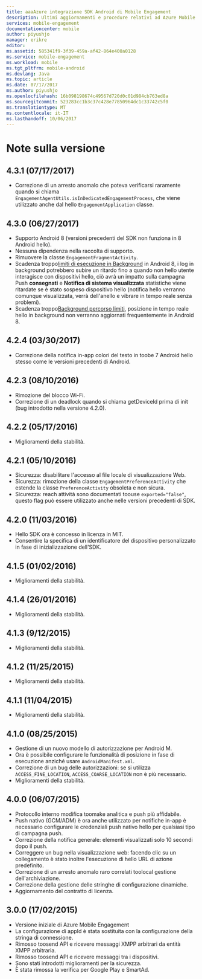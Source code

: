```yaml
---
title: aaaAzure integrazione SDK Android di Mobile Engagement
description: Ultimi aggiornamenti e procedure relativi ad Azure Mobile Engagement SDK per Android
services: mobile-engagement
documentationcenter: mobile
author: piyushjo
manager: erikre
editor: 
ms.assetid: 585341f9-3f39-459a-af42-864e400a0128
ms.service: mobile-engagement
ms.workload: mobile
ms.tgt_pltfrm: mobile-android
ms.devlang: Java
ms.topic: article
ms.date: 07/17/2017
ms.author: piyushjo
ms.openlocfilehash: 16b098198674c49567d720d0c01d984cb763ed8a
ms.sourcegitcommit: 523283cc1b3c37c428e77850964dc1c33742c5f0
ms.translationtype: MT
ms.contentlocale: it-IT
ms.lasthandoff: 10/06/2017
---
```

# <a name="release-notes"></a>Note sulla versione

## <a name="431-07172017"></a>4.3.1 (07/17/2017)
* Correzione di un arresto anomalo che poteva verificarsi raramente quando si chiama `EngagementAgentUtils.isInDedicatedEngagementProcess`, che viene utilizzato anche dal hello `EngagementApplication` classe.

## <a name="430-06272017"></a>4.3.0 (06/27/2017)
* Supporto Android 8 (versioni precedenti del SDK non funziona in 8 Android hello).
* Nessuna dipendenza nella raccolta di supporto.
* Rimuovere la classe `EngagementFragmentActivity`.
* Scadenza troppo[limiti di esecuzione in Background](https://developer.android.com/preview/features/background.html) in Android 8, i log in background potrebbero subire un ritardo fino a quando non hello utente interagisce con dispositivi hello, ciò avrà un impatto sulla campagna Push **consegnati** e **Notifica di sistema visualizzata** statistiche viene ritardate se è stato sospeso dispositivo hello (notifica hello verranno comunque visualizzata, verrà dell'anello e vibrare in tempo reale senza problemi).
* Scadenza troppo[Background percorso limiti](https://developer.android.com/preview/features/background-location-limits.html), posizione in tempo reale hello in background non verranno aggiornati frequentemente in Android 8.

## <a name="424-03302017"></a>4.2.4 (03/30/2017)
* Correzione della notifica in-app colori del testo in toobe 7 Android hello stesso come le versioni precedenti di Android.

## <a name="423-08102016"></a>4.2.3 (08/10/2016)
* Rimozione del blocco Wi-Fi.
* Correzione di un deadlock quando si chiama getDeviceId prima di init (bug introdotto nella versione 4.2.0).

## <a name="422-05172016"></a>4.2.2 (05/17/2016)
* Miglioramenti della stabilità.

## <a name="421-05102016"></a>4.2.1 (05/10/2016)
* Sicurezza: disabilitare l'accesso al file locale di visualizzazione Web.
* Sicurezza: rimozione della classe `EngagementPreferenceActivity` che estende la classe `PreferenceActivity` obsoleta e non sicura.
* Sicurezza: reach attività sono documentati toouse `exported="false"`, questo flag può essere utilizzato anche nelle versioni precedenti di SDK.

## <a name="420-03112016"></a>4.2.0 (11/03/2016)
* Hello SDK ora è concesso in licenza in MIT.
* Consentire la specifica di un identificatore del dispositivo personalizzato in fase di inizializzazione dell'SDK.

## <a name="415-02012016"></a>4.1.5 (01/02/2016)
* Miglioramenti della stabilità.

## <a name="414-01262016"></a>4.1.4 (26/01/2016)
* Miglioramenti della stabilità.

## <a name="413-1292015"></a>4.1.3 (9/12/2015)
* Miglioramenti della stabilità.

## <a name="412-11252015"></a>4.1.2 (11/25/2015)
* Miglioramenti della stabilità.

## <a name="411-11042015"></a>4.1.1 (11/04/2015)
* Miglioramenti della stabilità.

## <a name="410-08252015"></a>4.1.0 (08/25/2015)
* Gestione di un nuovo modello di autorizzazione per Android M.
* Ora è possibile configurare le funzionalità di posizione in fase di esecuzione anziché usare `AndroidManifest.xml`.
* Correzione di un bug delle autorizzazioni: se si utilizza `ACCESS_FINE_LOCATION`, `ACCESS_COARSE_LOCATION` non è più necessario.
* Miglioramenti della stabilità.

## <a name="400-07062015"></a>4.0.0 (06/07/2015)
* Protocollo interno modifica toomake analitica e push più affidabile.
* Push nativo (GCM/ADM) è ora anche utilizzato per notifiche in-app è necessario configurare le credenziali push nativo hello per qualsiasi tipo di campagna push.
* Correzione della notifica generale: elementi visualizzati solo 10 secondi dopo il push.
* Correggere un bug nella visualizzazione web: facendo clic su un collegamento è stato inoltre l'esecuzione di hello URL di azione predefinito.
* Correzione di un arresto anomalo raro correlati toolocal gestione dell'archiviazione.
* Correzione della gestione delle stringhe di configurazione dinamiche.
* Aggiornamento del contratto di licenza.

## <a name="300-02172015"></a>3.0.0 (17/02/2015)
* Versione iniziale di Azure Mobile Engagement
* La configurazione di appId è stata sostituita con la configurazione della stringa di connessione.
* Rimosso toosend API e ricevere messaggi XMPP arbitrari da entità XMPP arbitraria.
* Rimosso toosend API e ricevere messaggi tra i dispositivi.
* Sono stati introdotti miglioramenti per la sicurezza.
* È stata rimossa la verifica per Google Play e SmartAd.


